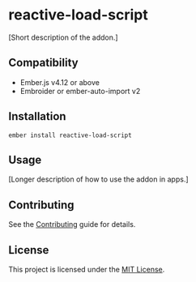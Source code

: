 # reactive-load-script

[Short description of the addon.]

## Compatibility

- Ember.js v4.12 or above
- Embroider or ember-auto-import v2

## Installation

```
ember install reactive-load-script
```

## Usage

[Longer description of how to use the addon in apps.]

## Contributing

See the [Contributing](CONTRIBUTING.md) guide for details.

## License

This project is licensed under the [MIT License](LICENSE.md).
